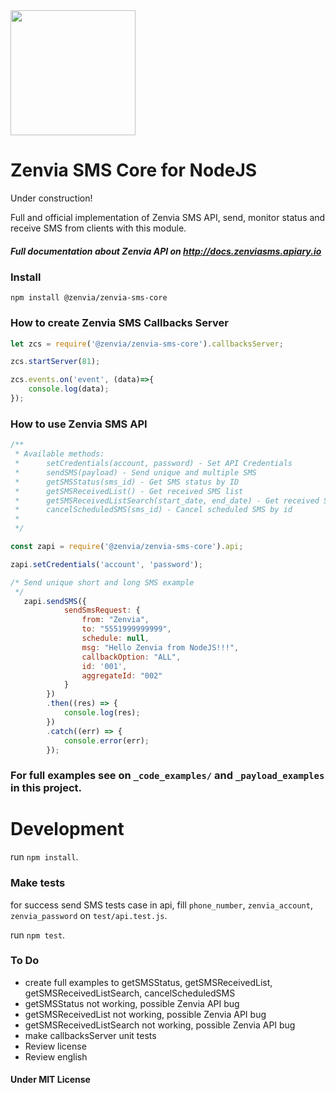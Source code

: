 <img src="https://s3.amazonaws.com/owler-image/logo/zenvia-mobile_owler_20170111_192135_original.png" height="200" />

# Zenvia SMS Core for NodeJS

Under construction!

Full and official implementation of Zenvia SMS API, send, monitor status and receive SMS from clients with this module.

##### Full documentation about Zenvia API on http://docs.zenviasms.apiary.io

### Install
`npm install @zenvia/zenvia-sms-core`

### How to create Zenvia SMS Callbacks Server

```javascript
let zcs = require('@zenvia/zenvia-sms-core').callbacksServer;

zcs.startServer(81);

zcs.events.on('event', (data)=>{
    console.log(data);
});
```

### How to use Zenvia SMS API

```javascript
/**
 * Available methods:
 *      setCredentials(account, password) - Set API Credentials
 *      sendSMS(payload) - Send unique and multiple SMS
 *      getSMSStatus(sms_id) - Get SMS status by ID
 *      getSMSReceivedList() - Get received SMS list
 *      getSMSReceivedListSearch(start_date, end_date) - Get received SMS list filtered by start and end date
 *      cancelScheduledSMS(sms_id) - Cancel scheduled SMS by id
 *
 */

const zapi = require('@zenvia/zenvia-sms-core').api;

zapi.setCredentials('account', 'password');

/* Send unique short and long SMS example
 */
   zapi.sendSMS({
            sendSmsRequest: {
                from: "Zenvia",
                to: "5551999999999",
                schedule: null,
                msg: "Hello Zenvia from NodeJS!!!",
                callbackOption: "ALL",
                id: '001',
                aggregateId: "002"
            }
        })
        .then((res) => {
            console.log(res);
        })
        .catch((err) => {
            console.error(err);
        });
```

### For full examples see on `_code_examples/` and `_payload_examples` in this project.

# Development

run `npm install`.

### Make tests
for success send SMS tests case in api, fill `phone_number`, `zenvia_account`, `zenvia_password` on `test/api.test.js`.

run `npm test`.

### To Do
- create full examples to getSMSStatus, getSMSReceivedList, getSMSReceivedListSearch, cancelScheduledSMS
- getSMSStatus not working, possible Zenvia API bug
- getSMSReceivedList not working, possible Zenvia API bug
- getSMSReceivedListSearch not working, possible Zenvia API bug
- make callbacksServer unit tests
- Review license
- Review english

#### Under MIT License
